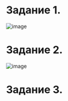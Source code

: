 Задание 1.
==========================


![image](https://user-images.githubusercontent.com/60341565/148275846-e1034f94-a931-4c18-843d-9431e40eece1.png)


Задание 2.
===========================

![image](https://user-images.githubusercontent.com/60341565/148275464-27f5a06c-6d51-4395-beba-75e9826b6176.png)

Задание 3.
===========================
